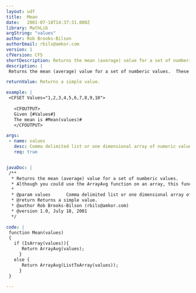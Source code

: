 ```yaml
---
layout: udf
title:  Mean
date:   2001-07-18T14:37:31.000Z
library: MathLib
argString: "values"
author: Rob Brooks-Bilson
authorEmail: rbils@amkor.com
version: 1
cfVersion: CF5
shortDescription: Returns the mean (average) value for a set of numberic values.
description: |
 Returns the mean (average) value for a set of numberic values.  These values can be passed as a list or one dimensional array.

returnValue: Returns a simple value.

example: |
 <CFSET Values="1,2,3,4,5,6,7,8,9,10"> 
 
   <CFOUTPUT>
   Given {#Values#}
   The mean is #Mean(values)#
   </CFOUTPUT>

args:
 - name: values
   desc: Comma delimited list or one dimensional array of numeric values.
   req: true


javaDoc: |
 /**
  * Returns the mean (average) value for a set of numberic values.
  * Although you could use the ArrayAvg function on an array, this funciton handles arrays so that it can be called from other functions in this library (see CVpop and CVsamp for examples).
  * 
  * @param values      Comma delimited list or one dimensional array of numeric values. 
  * @return Returns a simple value. 
  * @author Rob Brooks-Bilson (rbils@amkor.com) 
  * @version 1.0, July 18, 2001 
  */

code: |
 function Mean(values)
 {
   if (IsArray(values)){
      Return ArrayAvg(values);
     }
   else {
      Return ArrayAvg(ListToArray(values));
     }  
 }

---
```


